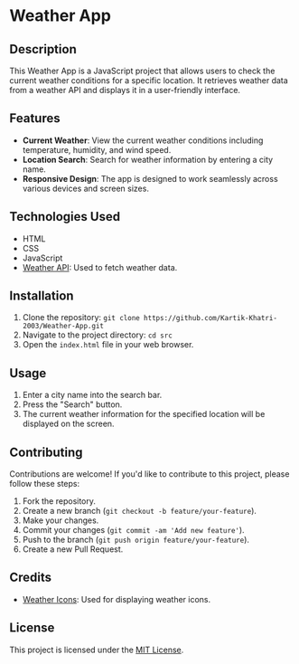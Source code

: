 # Weather App

## Description
This Weather App is a JavaScript project that allows users to check the current weather conditions for a specific location. It retrieves weather data from a weather API and displays it in a user-friendly interface.

## Features
- **Current Weather**: View the current weather conditions including temperature, humidity, and wind speed.
- **Location Search**: Search for weather information by entering a city name.
- **Responsive Design**: The app is designed to work seamlessly across various devices and screen sizes.

## Technologies Used
- HTML
- CSS
- JavaScript
- [Weather API](https://openweathermap.org/): Used to fetch weather data.

## Installation
1. Clone the repository: `git clone https://github.com/Kartik-Khatri-2003/Weather-App.git`
2. Navigate to the project directory: `cd src`
3. Open the `index.html` file in your web browser.

## Usage
1. Enter a city name into the search bar.
2. Press the "Search" button.
3. The current weather information for the specified location will be displayed on the screen.

## Contributing
Contributions are welcome! If you'd like to contribute to this project, please follow these steps:
1. Fork the repository.
2. Create a new branch (`git checkout -b feature/your-feature`).
3. Make your changes.
4. Commit your changes (`git commit -am 'Add new feature'`).
5. Push to the branch (`git push origin feature/your-feature`).
6. Create a new Pull Request.

## Credits
- [Weather Icons](https://openweathermap.org/): Used for displaying weather icons.

## License
This project is licensed under the [MIT License](https://opensource.org/licenses/MIT).
